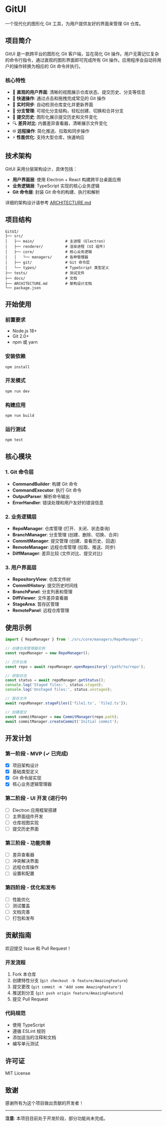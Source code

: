 # GitUI

一个现代化的图形化 Git 工具，为用户提供友好的界面来管理 Git 仓库。

## 项目简介

GitUI 是一款跨平台的图形化 Git 客户端，旨在简化 Git 操作。用户无需记忆复杂的命令行指令，通过直观的图形界面即可完成所有 Git 操作。应用程序会自动将用户的操作转换为相应的 Git 命令并执行。

### 核心特性

- 🎨 **直观的用户界面**: 清晰的视图展示仓库状态、提交历史、分支等信息
- 🚀 **快速操作**: 通过点击和拖拽完成常见的 Git 操作
- 🔄 **实时同步**: 自动检测仓库变化并更新界面
- 🌿 **分支管理**: 可视化分支结构，轻松创建、切换和合并分支
- 📝 **提交历史**: 图形化展示提交历史和文件变化
- 🔍 **差异对比**: 内置差异查看器，清晰展示文件变化
- 🌐 **远程操作**: 简化推送、拉取和同步操作
- ⚡ **性能优化**: 支持大型仓库，快速响应

## 技术架构

GitUI 采用分层架构设计，具体包括：

- **用户界面层**: 使用 Electron + React 构建跨平台桌面应用
- **业务逻辑层**: TypeScript 实现的核心业务逻辑
- **Git 命令层**: 封装 Git 命令的构建、执行和解析

详细的架构设计请参考 [ARCHITECTURE.md](./ARCHITECTURE.md)

## 项目结构

```
GitUI/
├── src/
│   ├── main/              # 主进程 (Electron)
│   ├── renderer/          # 渲染进程 (UI 组件)
│   ├── core/              # 核心业务逻辑
│   │   └── managers/      # 各种管理器
│   ├── git/               # Git 命令层
│   └── types/             # TypeScript 类型定义
├── tests/                 # 测试文件
├── docs/                  # 文档
├── ARCHITECTURE.md        # 架构设计文档
└── package.json
```

## 开始使用

### 前置要求

- Node.js 18+ 
- Git 2.0+
- npm 或 yarn

### 安装依赖

```bash
npm install
```

### 开发模式

```bash
npm run dev
```

### 构建应用

```bash
npm run build
```

### 运行测试

```bash
npm test
```

## 核心模块

### 1. Git 命令层

- **CommandBuilder**: 构建 Git 命令
- **CommandExecutor**: 执行 Git 命令
- **OutputParser**: 解析命令输出
- **ErrorHandler**: 错误处理和用户友好的错误信息

### 2. 业务逻辑层

- **RepoManager**: 仓库管理 (打开、关闭、状态查询)
- **BranchManager**: 分支管理 (创建、删除、切换、合并)
- **CommitManager**: 提交管理 (创建、查看历史、回退)
- **RemoteManager**: 远程仓库管理 (拉取、推送、同步)
- **DiffManager**: 差异比较 (文件对比、提交对比)

### 3. 用户界面层

- **RepositoryView**: 仓库文件树
- **CommitHistory**: 提交历史时间线
- **BranchPanel**: 分支列表和管理
- **DiffViewer**: 文件差异查看器
- **StageArea**: 暂存区管理
- **RemotePanel**: 远程仓库管理

## 使用示例

```typescript
import { RepoManager } from './src/core/managers/RepoManager';

// 创建仓库管理器实例
const repoManager = new RepoManager();

// 打开仓库
const repo = await repoManager.openRepository('/path/to/repo');

// 获取状态
const status = await repoManager.getStatus();
console.log('Staged files:', status.staged);
console.log('Unstaged files:', status.unstaged);

// 暂存文件
await repoManager.stageFiles(['file1.ts', 'file2.ts']);

// 创建提交
const commitManager = new CommitManager(repo.path);
await commitManager.createCommit('Initial commit');
```

## 开发计划

### 第一阶段 - MVP (✓ 已完成)
- [x] 项目架构设计
- [x] 基础类型定义
- [x] Git 命令层实现
- [x] 核心业务逻辑管理器

### 第二阶段 - UI 开发 (进行中)
- [ ] Electron 应用框架搭建
- [ ] 主界面组件开发
- [ ] 仓库视图实现
- [ ] 提交历史界面

### 第三阶段 - 功能完善
- [ ] 差异查看器
- [ ] 冲突解决界面
- [ ] 远程仓库操作
- [ ] 设置和配置

### 第四阶段 - 优化和发布
- [ ] 性能优化
- [ ] 测试覆盖
- [ ] 文档完善
- [ ] 打包和发布

## 贡献指南

欢迎提交 Issue 和 Pull Request！

### 开发流程

1. Fork 本仓库
2. 创建特性分支 (`git checkout -b feature/AmazingFeature`)
3. 提交更改 (`git commit -m 'Add some AmazingFeature'`)
4. 推送到分支 (`git push origin feature/AmazingFeature`)
5. 提交 Pull Request

### 代码规范

- 使用 TypeScript
- 遵循 ESLint 规则
- 添加适当的注释和文档
- 编写单元测试

## 许可证

MIT License

## 致谢

感谢所有为这个项目做出贡献的开发者！

---

**注意**: 本项目目前处于开发阶段，部分功能尚未完成。